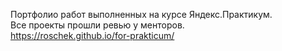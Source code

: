 Портфолио работ выполненных на курсе Яндекс.Практикум.</br>
Все проекты прошли ревью у менторов.</br>
https://roschek.github.io/for-prakticum/
